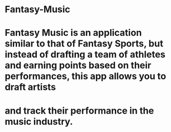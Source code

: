 # Fantasy-Music
# Fantasy Music is an application similar to that of Fantasy Sports, but instead of drafting a team of athletes and earning points based on their performances, this app allows you to draft artists
# and track their performance in the music industry. 
